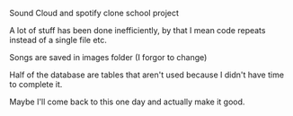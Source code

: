 
Sound Cloud and spotify clone school project

A lot of stuff has been done inefficiently, by that I mean code repeats instead of a single file etc.

Songs are saved in images folder (I forgor to change)

Half of the database are tables that aren't used because I didn't have time to complete it.

Maybe I'll come back to this one day and actually make it good.

